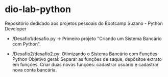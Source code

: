 # dio-lab-python
Repositório dedicado aos projetos pessoais do Bootcamp Suzano - Python Developer

* /Desafio1/desafio.py -> Primeiro projeto "Criando um Sistema Bancário com Python".

* /Desafio2/desafio2.py: Otimizando o Sistema Bancário com Funções Python
Objetivo geral: Separar as funções de saque, depósitoe extrato em funções. Criar duas novas funções: cadastrar usuário e cadastrar nova conta bancária.